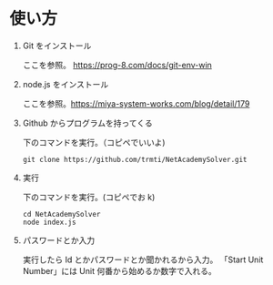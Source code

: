 # 使い方

1. Git をインストール

   ここを参照。
   https://prog-8.com/docs/git-env-win

2. node.js をインストール

   ここを参照。https://miya-system-works.com/blog/detail/179

3. Github からプログラムを持ってくる

   下のコマンドを実行。（コピペでいいよ)

   ```
   git clone https://github.com/trmti/NetAcademySolver.git
   ```

4. 実行

   下のコマンドを実行。(コピペでお k)

   ```
   cd NetAcademySolver
   node index.js
   ```

5. パスワードとか入力

   実行したら Id とかパスワードとか聞かれるから入力。
   「Start Unit Number」には Unit 何番から始めるか数字で入れる。

